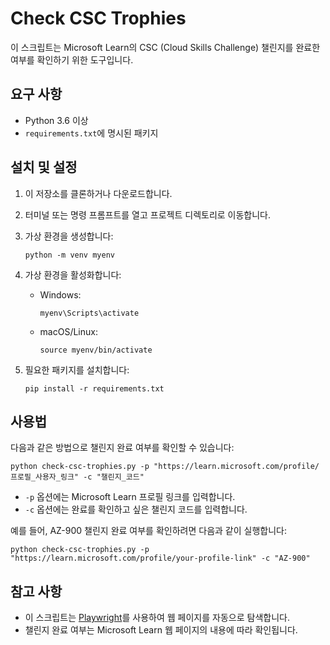 # Check CSC Trophies

이 스크립트는 Microsoft Learn의 CSC (Cloud Skills Challenge) 챌린지를 완료한 여부를 확인하기 위한 도구입니다.

## 요구 사항

- Python 3.6 이상
- `requirements.txt`에 명시된 패키지

## 설치 및 설정

1. 이 저장소를 클론하거나 다운로드합니다.

2. 터미널 또는 명령 프롬프트를 열고 프로젝트 디렉토리로 이동합니다.

3. 가상 환경을 생성합니다:

   ```shell
   python -m venv myenv
   ```

4. 가상 환경을 활성화합니다:

   - Windows:

     ```shell
     myenv\Scripts\activate
     ```

   - macOS/Linux:

     ```shell
     source myenv/bin/activate
     ```

5. 필요한 패키지를 설치합니다:

   ```shell
   pip install -r requirements.txt
   ```

## 사용법

다음과 같은 방법으로 챌린지 완료 여부를 확인할 수 있습니다:

```shell
python check-csc-trophies.py -p "https://learn.microsoft.com/profile/프로필_사용자_링크" -c "챌린지_코드"
```

- `-p` 옵션에는 Microsoft Learn 프로필 링크를 입력합니다.
- `-c` 옵션에는 완료를 확인하고 싶은 챌린지 코드를 입력합니다.

예를 들어, AZ-900 챌린지 완료 여부를 확인하려면 다음과 같이 실행합니다:

```shell
python check-csc-trophies.py -p "https://learn.microsoft.com/profile/your-profile-link" -c "AZ-900"
```

## 참고 사항

- 이 스크립트는 [Playwright](https://playwright.dev/)를 사용하여 웹 페이지를 자동으로 탐색합니다.
- 챌린지 완료 여부는 Microsoft Learn 웹 페이지의 내용에 따라 확인됩니다.
